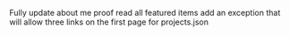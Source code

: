 Fully update about me
proof read all featured items
add an exception that will allow three links on the first page for projects.json
